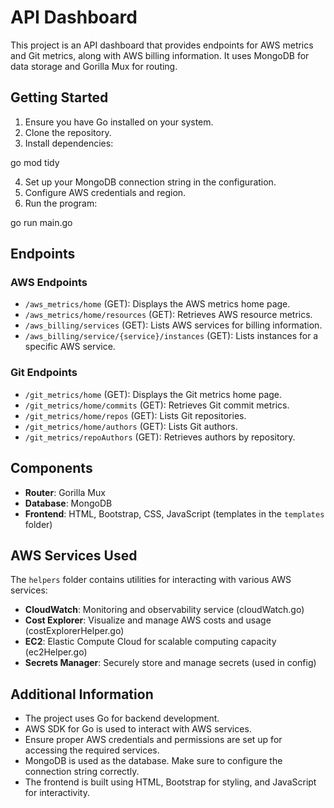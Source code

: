 # API Dashboard

This project is an API dashboard that provides endpoints for AWS metrics and Git metrics, along with AWS billing information. It uses MongoDB for data storage and Gorilla Mux for routing.

## Getting Started

1. Ensure you have Go installed on your system.
2. Clone the repository.
3. Install dependencies:

go mod tidy

4. Set up your MongoDB connection string in the configuration.
5. Configure AWS credentials and region.
6. Run the program:

go run main.go

## Endpoints

### AWS Endpoints

- `/aws_metrics/home` (GET): Displays the AWS metrics home page.
- `/aws_metrics/home/resources` (GET): Retrieves AWS resource metrics.
- `/aws_billing/services` (GET): Lists AWS services for billing information.
- `/aws_billing/service/{service}/instances` (GET): Lists instances for a specific AWS service.

### Git Endpoints

- `/git_metrics/home` (GET): Displays the Git metrics home page.
- `/git_metrics/home/commits` (GET): Retrieves Git commit metrics.
- `/git_metrics/home/repos` (GET): Lists Git repositories.
- `/git_metrics/home/authors` (GET): Lists Git authors.
- `/git_metrics/repoAuthors` (GET): Retrieves authors by repository.

## Components

- **Router**: Gorilla Mux
- **Database**: MongoDB
- **Frontend**: HTML, Bootstrap, CSS, JavaScript (templates in the `templates` folder)

## AWS Services Used

The `helpers` folder contains utilities for interacting with various AWS services:

- **CloudWatch**: Monitoring and observability service (cloudWatch.go)
- **Cost Explorer**: Visualize and manage AWS costs and usage (costExplorerHelper.go)
- **EC2**: Elastic Compute Cloud for scalable computing capacity (ec2Helper.go)
- **Secrets Manager**: Securely store and manage secrets (used in config)

## Additional Information

- The project uses Go for backend development.
- AWS SDK for Go is used to interact with AWS services.
- Ensure proper AWS credentials and permissions are set up for accessing the required services.
- MongoDB is used as the database. Make sure to configure the connection string correctly.
- The frontend is built using HTML, Bootstrap for styling, and JavaScript for interactivity.